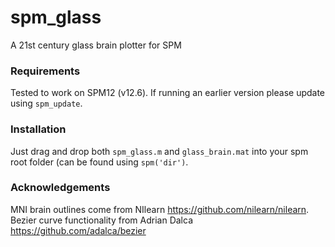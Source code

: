 # spm_glass
A 21st century glass brain plotter for SPM

### Requirements
Tested to work on SPM12 (v12.6). If running an earlier version please update using `spm_update`.

### Installation
Just drag and drop both `spm_glass.m` and `glass_brain.mat` into your spm root folder (can be found using `spm('dir')`.

### Acknowledgements
MNI brain outlines come from NIlearn https://github.com/nilearn/nilearn. Bezier curve functionality from Adrian Dalca https://github.com/adalca/bezier
